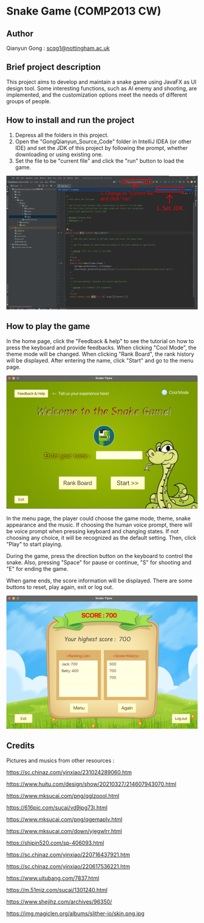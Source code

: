 # Snake Game (COMP2013 CW)

## Author
Qianyun Gong : scqg1@nottingham.ac.uk </li>


## Brief project description
This project aims to develop and maintain a snake game using JavaFX as UI design tool.
Some interesting functions, such as AI enemy and shooting, are implemented, and the customization options meet the needs of different groups of people.

## How to install and run the project
1. Depress all the folders in this project.
2. Open the "GongQianyun_Source_Code" folder in IntelliJ IDEA (or other IDE) and set the JDK of this project by following the prompt, whether downloading or using existing one.
3. Set the file to be "current file" and click the "run" button to load the game.

![home page](src/main/resources/dms/game/background/installAndRun.png)

## How to play the game
In the home page, click the "Feedback & help" to see the tutorial on how to press the keyboard and provide feedbacks.
When clicking "Cool Mode", the theme mode will be changed.
When clicking "Rank Board", the rank history will be displayed.
After entering the name, click "Start" and go to the menu page.

![home page](src/main/resources/dms/game/background/homePage.png)

In the menu page, the player could choose the game mode, theme, snake appearance and the music.
If choosing the human voice prompt, there will be voice prompt when pressing keyboard and changing states.
If not choosing any choice, it will be recognized as the default setting.
Then, click "Play" to start playing.

During the game, press the direction button on the keyboard to control the snake.
Also, pressing "Space" for pause or continue, "S" for shooting and "E" for ending the game. 

When game ends, the score information will be displayed. 
There are some buttons to reset, play again, exit or log out.

![home page](src/main/resources/dms/game/background/endPage.png)


## Credits
Pictures and musics from other resources :

https://sc.chinaz.com/yinxiao/231024289060.htm

https://www.huitu.com/design/show/20210327/214607943070.html

https://www.mksucai.com/png/qglzoool.html

https://616pic.com/sucai/vd9ipg73j.html

https://www.mksucai.com/png/qgemaplv.html

https://www.mksucai.com/down/yjegwlrr.html

https://shipin520.com/sp-406093.html

https://sc.chinaz.com/yinxiao/220716437921.htm

https://sc.chinaz.com/yinxiao/220617536221.htm

https://www.uitubang.com/7837.html

https://m.51miz.com/sucai/1301240.html

https://www.shejihz.com/archives/96350/

https://img.magiclen.org/albums/slither-io/skin.png.jpg